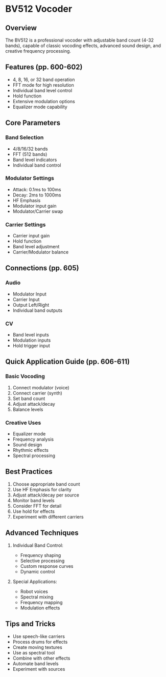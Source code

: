 # BV512 Vocoder

## Overview
The BV512 is a professional vocoder with adjustable band count (4-32 bands), capable of classic vocoding effects, advanced sound design, and creative frequency processing.

## Features (pp. 600-602)
- 4, 8, 16, or 32 band operation
- FFT mode for high resolution
- Individual band level control
- Hold function
- Extensive modulation options
- Equalizer mode capability

## Core Parameters

### Band Selection
- 4/8/16/32 bands
- FFT (512 bands)
- Band level indicators
- Individual band control

### Modulator Settings
- Attack: 0.1ms to 100ms
- Decay: 2ms to 1000ms
- HF Emphasis
- Modulator input gain
- Modulator/Carrier swap

### Carrier Settings
- Carrier input gain
- Hold function
- Band level adjustment
- Carrier/Modulator balance

## Connections (pp. 605)
### Audio
- Modulator Input
- Carrier Input
- Output Left/Right
- Individual band outputs

### CV
- Band level inputs
- Modulation inputs
- Hold trigger input

## Quick Application Guide (pp. 606-611)

### Basic Vocoding
1. Connect modulator (voice)
2. Connect carrier (synth)
3. Set band count
4. Adjust attack/decay
5. Balance levels

### Creative Uses
- Equalizer mode
- Frequency analysis
- Sound design
- Rhythmic effects
- Spectral processing

## Best Practices
1. Choose appropriate band count
2. Use HF Emphasis for clarity
3. Adjust attack/decay per source
4. Monitor band levels
5. Consider FFT for detail
6. Use hold for effects
7. Experiment with different carriers

## Advanced Techniques
1. Individual Band Control:
   - Frequency shaping
   - Selective processing
   - Custom response curves
   - Dynamic control

2. Special Applications:
   - Robot voices
   - Spectral mixing
   - Frequency mapping
   - Modulation effects

## Tips and Tricks
- Use speech-like carriers
- Process drums for effects
- Create moving textures
- Use as spectral tool
- Combine with other effects
- Automate band levels
- Experiment with sources 